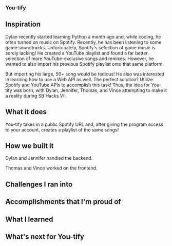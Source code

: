 ### You-tify

## Inspiration

Dylan recently started learning Python a month ago and, while coding, he often turned on music on Spotify. Recently, he has been listening to some game soundtracks. Unfortunately, Spotify's selection of game music is sorely lacking! He created a YouTube playlist and found a far better selection of more YouTube-exclusive songs and remixes. However, he wanted to also import his previous Spotify playlist onto that same platform.

But importing his large, 50+ song would be tedious! He also was interested in learning how to use a Web API as well. The perfect solution? Utilize Spotify and YouTube APIs to accomplish this task! Thus, the idea for You-tify was born, with Dylan, Jennifer, Thomas, and Vince attempting to make it a reality during SB Hacks VII.

## What it does

You-tify takes in a public Spotify URL and, after giving the program access to your account, creates a playlist of the same songs!

## How we built it

Dylan and Jennifer handled the backend.

Thomas and Vince worked on the frontend.

## Challenges I ran into

## Accomplishments that I'm proud of

## What I learned

## What's next for You-tify
